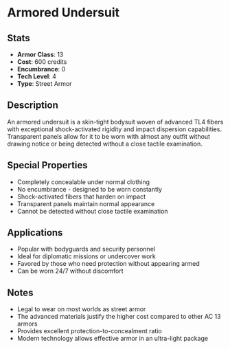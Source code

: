 # Armored Undersuit

## Stats
- **Armor Class**: 13
- **Cost**: 600 credits
- **Encumbrance**: 0
- **Tech Level**: 4
- **Type**: Street Armor

## Description
An armored undersuit is a skin-tight bodysuit woven of advanced TL4 fibers with exceptional shock-activated rigidity and impact dispersion capabilities. Transparent panels allow for it to be worn with almost any outfit without drawing notice or being detected without a close tactile examination.

## Special Properties
- Completely concealable under normal clothing
- No encumbrance - designed to be worn constantly
- Shock-activated fibers that harden on impact
- Transparent panels maintain normal appearance
- Cannot be detected without close tactile examination

## Applications
- Popular with bodyguards and security personnel
- Ideal for diplomatic missions or undercover work
- Favored by those who need protection without appearing armed
- Can be worn 24/7 without discomfort

## Notes
- Legal to wear on most worlds as street armor
- The advanced materials justify the higher cost compared to other AC 13 armors
- Provides excellent protection-to-concealment ratio
- Modern technology allows effective armor in an ultra-light package
